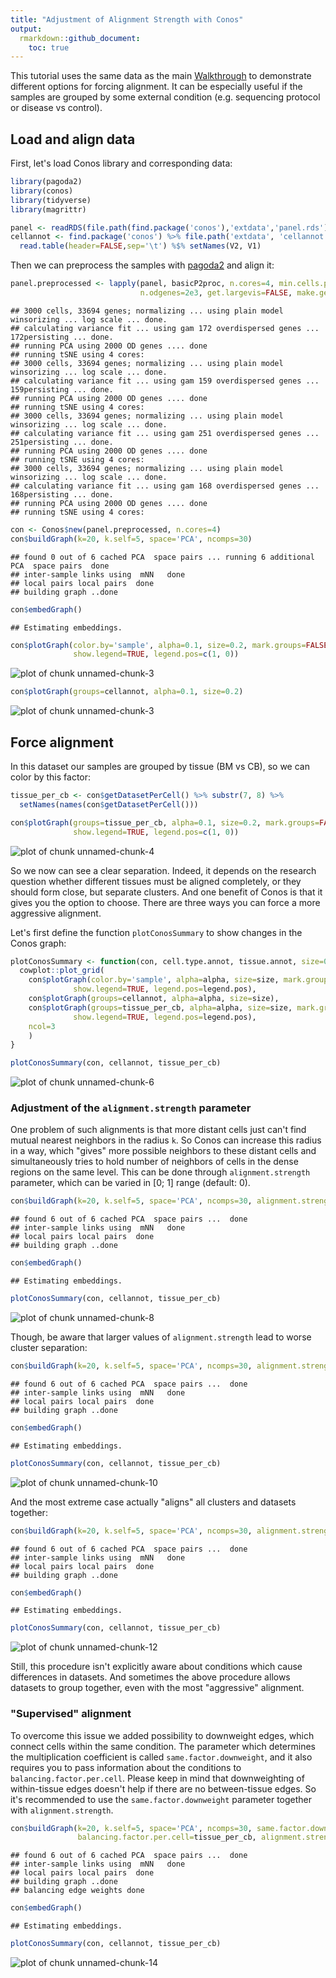 ```yaml
---
title: "Adjustment of Alignment Strength with Conos"
output:
  rmarkdown::github_document:
    toc: true
---
```


This tutorial uses the same data as the main [Walkthrough](https://github.com/hms-dbmi/conos/blob/master/vignettes/walkthrough.md) to demonstrate different options 
for forcing alignment. It can be especially useful if the samples are grouped by some external 
condition (e.g. sequencing protocol or disease vs control).

## Load and align data

First, let's load Conos library and corresponding data:


```r
library(pagoda2)
library(conos)
library(tidyverse)
library(magrittr)

panel <- readRDS(file.path(find.package('conos'),'extdata','panel.rds'))
cellannot <- find.package('conos') %>% file.path('extdata', 'cellannot.txt') %>%
  read.table(header=FALSE,sep='\t') %$% setNames(V2, V1)
```

Then we can preprocess the samples with [pagoda2](https://github.com/hms-dbmi/pagoda2) and align it:


```r
panel.preprocessed <- lapply(panel, basicP2proc, n.cores=4, min.cells.per.gene=0, 
                             n.odgenes=2e3, get.largevis=FALSE, make.geneknn=FALSE)
```

```
## 3000 cells, 33694 genes; normalizing ... using plain model winsorizing ... log scale ... done.
## calculating variance fit ... using gam 172 overdispersed genes ... 172persisting ... done.
## running PCA using 2000 OD genes .... done
## running tSNE using 4 cores:
## 3000 cells, 33694 genes; normalizing ... using plain model winsorizing ... log scale ... done.
## calculating variance fit ... using gam 159 overdispersed genes ... 159persisting ... done.
## running PCA using 2000 OD genes .... done
## running tSNE using 4 cores:
## 3000 cells, 33694 genes; normalizing ... using plain model winsorizing ... log scale ... done.
## calculating variance fit ... using gam 251 overdispersed genes ... 251persisting ... done.
## running PCA using 2000 OD genes .... done
## running tSNE using 4 cores:
## 3000 cells, 33694 genes; normalizing ... using plain model winsorizing ... log scale ... done.
## calculating variance fit ... using gam 168 overdispersed genes ... 168persisting ... done.
## running PCA using 2000 OD genes .... done
## running tSNE using 4 cores:
```


```r
con <- Conos$new(panel.preprocessed, n.cores=4)
con$buildGraph(k=20, k.self=5, space='PCA', ncomps=30)
```

```
## found 0 out of 6 cached PCA  space pairs ... running 6 additional PCA  space pairs  done
## inter-sample links using  mNN   done
## local pairs local pairs  done
## building graph ..done
```

```r
con$embedGraph()
```

```
## Estimating embeddings.
```

```r
con$plotGraph(color.by='sample', alpha=0.1, size=0.2, mark.groups=FALSE, 
              show.legend=TRUE, legend.pos=c(1, 0))
```

![plot of chunk unnamed-chunk-3](figure/unnamed-chunk-3-1.png)

```r
con$plotGraph(groups=cellannot, alpha=0.1, size=0.2)
```

![plot of chunk unnamed-chunk-3](figure/unnamed-chunk-3-2.png)

## Force alignment

In this dataset our samples are grouped by tissue (BM vs CB), so we can color by this factor:


```r
tissue_per_cb <- con$getDatasetPerCell() %>% substr(7, 8) %>% 
  setNames(names(con$getDatasetPerCell()))

con$plotGraph(groups=tissue_per_cb, alpha=0.1, size=0.2, mark.groups=FALSE, 
              show.legend=TRUE, legend.pos=c(1, 0))
```

![plot of chunk unnamed-chunk-4](figure/unnamed-chunk-4-1.png)

So we now can see a clear separation. Indeed, it depends on the research question whether different 
tissues must be aligned completely, or they should form close, but separate clusters. And
one benefit of Conos is that it gives you the option to choose. There are three ways you can 
force a more aggressive alignment.

Let's first define the function `plotConosSummary` to show changes in the Conos graph:


```r
plotConosSummary <- function(con, cell.type.annot, tissue.annot, size=0.2, alpha=0.1, legend.pos=c(1, 0)) {
  cowplot::plot_grid(
    con$plotGraph(color.by='sample', alpha=alpha, size=size, mark.groups=FALSE, 
              show.legend=TRUE, legend.pos=legend.pos),
    con$plotGraph(groups=cellannot, alpha=alpha, size=size),
    con$plotGraph(groups=tissue_per_cb, alpha=alpha, size=size, mark.groups=FALSE, 
              show.legend=TRUE, legend.pos=legend.pos),
    ncol=3
    )
}
```


```r
plotConosSummary(con, cellannot, tissue_per_cb)
```

![plot of chunk unnamed-chunk-6](figure/unnamed-chunk-6-1.png)


### Adjustment of the `alignment.strength` parameter

One problem of such alignments is that more distant cells just can't find mutual nearest 
neighbors in the radius `k`. So Conos can increase this radius in a way, which "gives" more
possible neighbors to these distant cells and simultaneously tries to hold number of neighbors of cells in 
the dense regions on the same level. This can be done through `alignment.strength` parameter,
which can be varied in [0; 1] range (default: 0).


```r
con$buildGraph(k=20, k.self=5, space='PCA', ncomps=30, alignment.strength=0.3)
```

```
## found 6 out of 6 cached PCA  space pairs ...  done
## inter-sample links using  mNN   done
## local pairs local pairs  done
## building graph ..done
```

```r
con$embedGraph()
```

```
## Estimating embeddings.
```



```r
plotConosSummary(con, cellannot, tissue_per_cb)
```

![plot of chunk unnamed-chunk-8](figure/unnamed-chunk-8-1.png)

Though, be aware that larger values of `alignment.strength` lead to worse cluster separation:


```r
con$buildGraph(k=20, k.self=5, space='PCA', ncomps=30, alignment.strength=0.6)
```

```
## found 6 out of 6 cached PCA  space pairs ...  done
## inter-sample links using  mNN   done
## local pairs local pairs  done
## building graph ..done
```

```r
con$embedGraph()
```

```
## Estimating embeddings.
```



```r
plotConosSummary(con, cellannot, tissue_per_cb)
```

![plot of chunk unnamed-chunk-10](figure/unnamed-chunk-10-1.png)

And the most extreme case actually "aligns" all clusters and datasets together:


```r
con$buildGraph(k=20, k.self=5, space='PCA', ncomps=30, alignment.strength=1.0)
```

```
## found 6 out of 6 cached PCA  space pairs ...  done
## inter-sample links using  mNN   done
## local pairs local pairs  done
## building graph ..done
```

```r
con$embedGraph()
```

```
## Estimating embeddings.
```


```r
plotConosSummary(con, cellannot, tissue_per_cb)
```

![plot of chunk unnamed-chunk-12](figure/unnamed-chunk-12-1.png)

Still, this procedure isn't explicitly aware about conditions which cause differences in datasets.
And sometimes the above procedure allows datasets to group together, even with the most "aggressive" alignment.

### "Supervised" alignment

To overcome this issue we added possibility to downweight edges, which connect cells within
the same condition. The parameter which determines the multiplication coefficient is called
`same.factor.downweight`, and it also requires you to pass information about the conditions
to `balancing.factor.per.cell`. Please keep in mind that downweighting of within-tissue
edges doesn't help if there are no between-tissue edges. So it's recommended to use the
`same.factor.downweight` parameter together with `alignment.strength`.


```r
con$buildGraph(k=20, k.self=5, space='PCA', ncomps=30, same.factor.downweight=0.1, 
               balancing.factor.per.cell=tissue_per_cb, alignment.strength=0.3)
```

```
## found 6 out of 6 cached PCA  space pairs ...  done
## inter-sample links using  mNN   done
## local pairs local pairs  done
## building graph ..done
## balancing edge weights done
```

```r
con$embedGraph()
```

```
## Estimating embeddings.
```


```r
plotConosSummary(con, cellannot, tissue_per_cb)
```

![plot of chunk unnamed-chunk-14](figure/unnamed-chunk-14-1.png)
